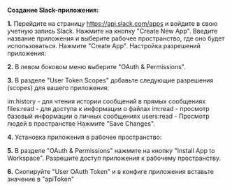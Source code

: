 
**Создание Slack-приложения:**

**1.** Перейдите на страницу https://api.slack.com/apps и войдите в свою учетную запись Slack.
Нажмите на кнопку "Create New App".
Введите название приложения и выберите рабочее пространство, где оно будет использоваться.
Нажмите "Create App".
Настройка разрешений приложения:

**2.** В левом боковом меню выберите "OAuth & Permissions".

**3.** В разделе "User Token Scopes" добавьте следующие разрешения (scopes) для вашего приложения:

im:history - для чтения истории сообщений в прямых сообщениях
files:read - для доступа к информации о файлах
im:read - просмотр базовый информации о личных сообщениях
users:read - Просмотр людей в пространстве
Нажмите "Save Changes".


**4.** Установка приложения в рабочее пространство:

**5.** В разделе "OAuth & Permissions" нажмите на кнопку "Install App to Workspace".
Разрешите доступ приложения к рабочему пространству.

**6.** Скопируйте "User OAuth Token" и в конфиге приложения вставьте значение в "apiToken"

